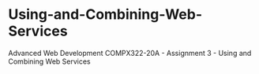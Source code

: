 # Using-and-Combining-Web-Services
Advanced Web Development COMPX322-20A - Assignment 3 - Using and Combining Web Services
